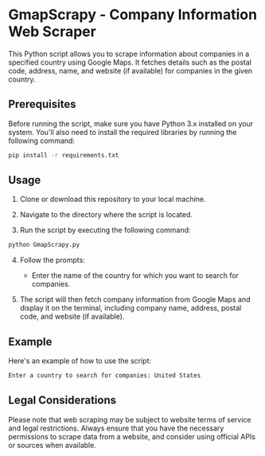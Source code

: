 



# GmapScrapy - Company Information Web Scraper

This Python script allows you to scrape information about companies in a specified country using Google Maps. It fetches details such as the postal code, address, name, and website (if available) for companies in the given country.

## Prerequisites

Before running the script, make sure you have Python 3.x installed on your system. You'll also need to install the required libraries by running the following command:

```bash
pip install -r requirements.txt
```

## Usage

1. Clone or download this repository to your local machine.

2. Navigate to the directory where the script is located.

3. Run the script by executing the following command:

```bash
python GmapScrapy.py
```

4. Follow the prompts:
   - Enter the name of the country for which you want to search for companies.

5. The script will then fetch company information from Google Maps and display it on the terminal, including company name, address, postal code, and website (if available).

## Example

Here's an example of how to use the script:

```bash
Enter a country to search for companies: United States
```

## Legal Considerations

Please note that web scraping may be subject to website terms of service and legal restrictions. Always ensure that you have the necessary permissions to scrape data from a website, and consider using official APIs or sources when available.

